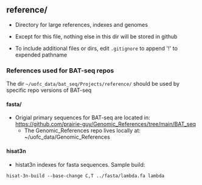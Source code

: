 ## reference/

- Directory for large references, indexes and genomes

- Except for this file, nothing else in this dir will be stored in github

- To include additional files or dirs, edit `.gitignore` to append '!' to expended pathname

### References used for BAT-seq repos

The dir `~/uofc_data/bat_seq/Projects/reference/` should be used by specific repo versions of BAT-seq

#### fasta/
- Origial primary sequences for BAT-seq are located in: https://github.com/prairie-guy/Genomic_References/tree/main/BAT_seq
   - The Genomic_References repo lives locally at: ~/uofc_data/Genomic_References

#### hisat3n
- histat3n indexes for fasta sequences. Sample build:
```
hisat-3n-build --base-change C,T ../fasta/lambda.fa lambda
```
